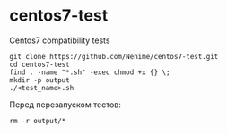 # centos7-test
Centos7 compatibility tests

```
git clone https://github.com/Nenime/centos7-test.git
cd centos7-test
find . -name "*.sh" -exec chmod +x {} \;
mkdir -p output
./<test_name>.sh
```
Перед перезапуском тестов:
```
rm -r output/*
```

